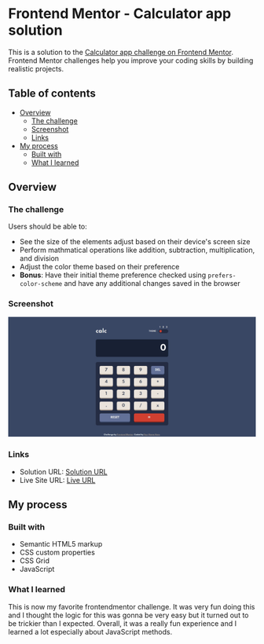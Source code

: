 # Frontend Mentor - Calculator app solution

This is a solution to the [Calculator app challenge on Frontend Mentor](https://www.frontendmentor.io/challenges/calculator-app-9lteq5N29). Frontend Mentor challenges help you improve your coding skills by building realistic projects. 

## Table of contents

- [Overview](#overview)
  - [The challenge](#the-challenge)
  - [Screenshot](#screenshot)
  - [Links](#links)
- [My process](#my-process)
  - [Built with](#built-with)
  - [What I learned](#what-i-learned)

## Overview

### The challenge

Users should be able to:

- See the size of the elements adjust based on their device's screen size
- Perform mathmatical operations like addition, subtraction, multiplication, and division
- Adjust the color theme based on their preference
- **Bonus**: Have their initial theme preference checked using `prefers-color-scheme` and have any additional changes saved in the browser

### Screenshot

![](images/screenshot.png)

### Links

- Solution URL: [Solution URL](https://github.com/K4UNG/project-11-caculator-app)
- Live Site URL: [Live URL](https://k4ung11.netlify.app)

## My process

### Built with

- Semantic HTML5 markup
- CSS custom properties
- CSS Grid
- JavaScript

### What I learned

This is now my favorite frontendmentor challenge. It was very fun doing this and I thought the logic for this was gonna be very easy but it turned out to be trickier than I expected. Overall, it was a really fun experience and I learned a lot especially about JavaScript methods.
